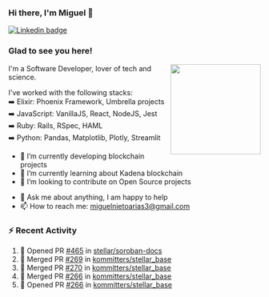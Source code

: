 ### Hi there, I'm Miguel 👋

<a href="https://linkedin.com/in/miguelnietoa/" target="_blank" rel="noopener noreferrer">
  <img src="https://img.shields.io/badge/-LinkedIn-0e76a8?style=flat-square&logo=Linkedin&logoColor=white" alt="Linkedin badge">
</a>
<!-- [![Website Badge](https://img.shields.io/badge/Website-3b5998?style=flat-square&logo=google-chrome&logoColor=white)](#notavailablenow#) 

<img src="https://i.imgur.com/tbrLrt5.gif" width=400 alt="Coding GIF" align="right"/>
-->


### Glad to see you here!
<a href="https://github.com/miguelnietoa"><img src="https://github-readme-stats-git-masterrstaa-rickstaa.vercel.app/api?username=miguelnietoa&show_icons=true&hide_border=true&count_private=true&include_all_commits=true&theme=tokyonight" height="180em" align="right"/></a>
I'm a Software Developer, lover of tech and science. 

I've worked with the following stacks:\
➡️ Elixir: Phoenix Framework, Umbrella projects\
➡️ JavaScript: VanillaJS, React, NodeJS, Jest\
➡️ Ruby: Rails, RSpec, HAML\
➡️ Python: Pandas, Matplotlib, Plotly, Streamlit

- 🔭 I’m currently developing blockchain projects
- 🌱 I’m currently learning about Kadena blockchain
- 👯 I’m looking to contribute on Open Source projects
<!-- 
- 😄 I just finished a Machine Learning course! 
- 🤔 I’m looking for help with ...
-->
- 💬 Ask me about anything, I am happy to help
- 📫 How to reach me: miguelnietoarias3@gmail.com


### ⚡ Recent Activity

<!--START_SECTION:activity-->
1. 💪 Opened PR [#465](https://github.com/stellar/soroban-docs/pull/465) in [stellar/soroban-docs](https://github.com/stellar/soroban-docs)
2. 🎉 Merged PR [#269](https://github.com/kommitters/stellar_base/pull/269) in [kommitters/stellar_base](https://github.com/kommitters/stellar_base)
3. 🎉 Merged PR [#270](https://github.com/kommitters/stellar_base/pull/270) in [kommitters/stellar_base](https://github.com/kommitters/stellar_base)
4. 🎉 Merged PR [#266](https://github.com/kommitters/stellar_base/pull/266) in [kommitters/stellar_base](https://github.com/kommitters/stellar_base)
5. 💪 Opened PR [#266](https://github.com/kommitters/stellar_base/pull/266) in [kommitters/stellar_base](https://github.com/kommitters/stellar_base)
<!--END_SECTION:activity-->
